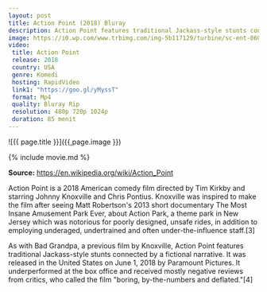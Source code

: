 ```yaml
---
layout: post
title: Action Point (2018) Bluray
description: Action Point features traditional Jackass-style stunts connected by a fictional narrative.
image: https://i0.wp.com/www.trbimg.com/img-5b117129/turbine/sc-ent-0601-action1-20180601/1100/1100x619
video:
 title: Action Point
 release: 2018
 country: USA
 genre: Komedi
 hosting: RapidVideo
 link1: "https://goo.gl/yMyssT"
 format: Mp4
 quality: Bluray Rip
 resolution: 480p 720p 1024p
 duration: 85 menit
---
```

![{{ page.title }}]({{,page.image }})

{% include movie.md %}

**Source:** https://en.wikipedia.org/wiki/Action_Point

Action Point is a 2018 American comedy film directed by Tim Kirkby and starring Johnny Knoxville and Chris Pontius. Knoxville was inspired to make the film after seeing Matt Robertson's 2013 short documentary The Most Insane Amusement Park Ever, about Action Park, a theme park in New Jersey which was notorious for poorly designed, unsafe rides, in addition to employing underaged, undertrained and often under-the-influence staff.[3]

As with Bad Grandpa, a previous film by Knoxville, Action Point features traditional Jackass-style stunts connected by a fictional narrative. It was released in the United States on June 1, 2018 by Paramount Pictures. It underperformed at the box office and received mostly negative reviews from critics, who called the film "boring, by-the-numbers and deflated."[4]
